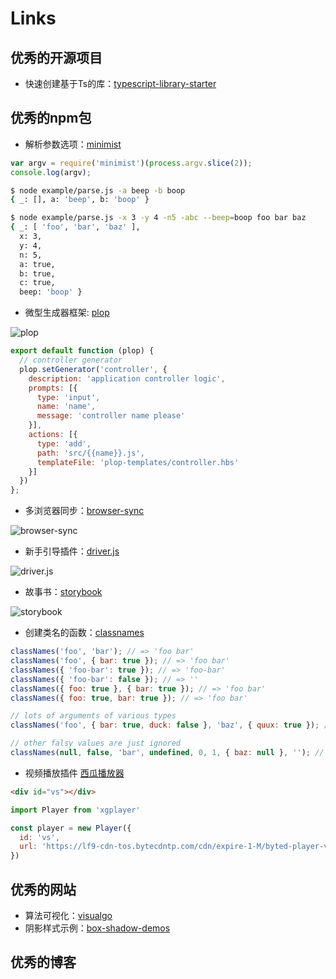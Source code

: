 # Links

## 优秀的开源项目

- 快速创建基于Ts的库：[typescript-library-starter](https://github.com/alexjoverm/typescript-library-starter)

## 优秀的npm包

- 解析参数选项：[minimist](https://www.npmjs.com/package/minimist)

```js
var argv = require('minimist')(process.argv.slice(2));
console.log(argv);
```

```bash
$ node example/parse.js -a beep -b boop
{ _: [], a: 'beep', b: 'boop' }
```

```bash
$ node example/parse.js -x 3 -y 4 -n5 -abc --beep=boop foo bar baz
{ _: [ 'foo', 'bar', 'baz' ],
  x: 3,
  y: 4,
  n: 5,
  a: true,
  b: true,
  c: true,
  beep: 'boop' }
```

- 微型生成器框架: [plop](https://www.npmjs.com/package/plop)

![plop](/assets/imgs/plop.gif)

```js
export default function (plop) {
  // controller generator
  plop.setGenerator('controller', {
    description: 'application controller logic',
    prompts: [{
      type: 'input',
      name: 'name',
      message: 'controller name please'
    }],
    actions: [{
      type: 'add',
      path: 'src/{{name}}.js',
      templateFile: 'plop-templates/controller.hbs'
    }]
  })
};
```

- 多浏览器同步：[browser-sync](https://www.npmjs.com/package/browser-sync)

![browser-sync](/assets/imgs/browser-sync.gif)

- 新手引导插件：[driver.js](https://www.npmjs.com/package/driver.js)

![driver.js](/assets/imgs/driver-js.png)

- 故事书：[storybook](https://github.com/storybookjs/storybook)

![storybook](/assets/imgs/storybook.gif)

- 创建类名的函数：[classnames](https://www.npmjs.com/package/classnames)

```js
classNames('foo', 'bar'); // => 'foo bar'
classNames('foo', { bar: true }); // => 'foo bar'
classNames({ 'foo-bar': true }); // => 'foo-bar'
classNames({ 'foo-bar': false }); // => ''
classNames({ foo: true }, { bar: true }); // => 'foo bar'
classNames({ foo: true, bar: true }); // => 'foo bar'

// lots of arguments of various types
classNames('foo', { bar: true, duck: false }, 'baz', { quux: true }); // => 'foo bar baz quux'

// other falsy values are just ignored
classNames(null, false, 'bar', undefined, 0, 1, { baz: null }, ''); // => 'bar 1'
```

- 视频播放插件 [西瓜播放器](https://www.npmjs.com/package/xgplayer)

```html
<div id="vs"></div>
```

```js
import Player from 'xgplayer'

const player = new Player({
  id: 'vs',
  url: 'https://lf9-cdn-tos.bytecdntp.com/cdn/expire-1-M/byted-player-videos/1.0.0/xgplayer-demo.mp4'
})
```

## 优秀的网站

- 算法可视化：[visualgo](https://visualgo.net/zh)
- 阴影样式示例：[box-shadow-demos](https://getcssscan.com/css-box-shadow-examples)

## 优秀的博客
